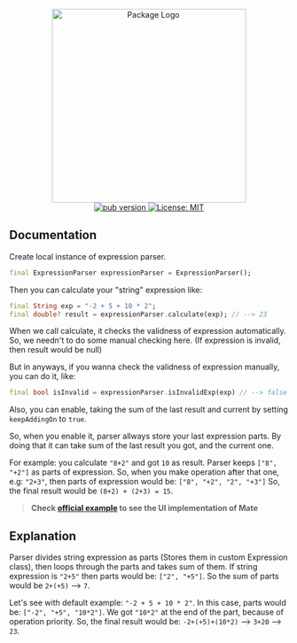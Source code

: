 <p align="center">
 <img width="350" src="https://user-images.githubusercontent.com/59066341/138941465-a4354274-3976-4571-bdcd-df031d7d4761.png" alt="Package Logo">
 <br>
 <a href="https://pub.dev/packages/mate">
  <img src="https://img.shields.io/pub/v/mate?color=blue" alt="pub version" />
 </a>
 <a href="https://github.com/theiskaa/mate/blob/main/LICENSE">
  <img src="https://img.shields.io/badge/License-MIT-red.svg" alt="License: MIT"/>
 </a>
</p>

## Documentation

Create local instance of expression parser.
```dart
final ExpressionParser expressionParser = ExpressionParser();
```

Then you can calculate your "string" expression like:
```dart
final String exp = "-2 + 5 + 10 * 2";
final double? result = expressionParser.calculate(exp); // --> 23
```

When we call calculate, it checks the validness of expression automatically.
So, we needn't to do some manual checking here. (If expression is invalid, then result would be null)

But in anyways, if you wanna check the validness of expression manually, you can do it, like:
```dart
final bool isInvalid = expressionParser.isInvalidExp(exp) // --> false
```

Also, you can enable, taking the sum of the last result and current by setting `keepAddingOn` to `true`.

So, when you enable it, parser allways store your last expression parts. By doing that it can take sum of the last result you got, and the current one.

For example: 
you calculate `"8+2"` and got `10` as result. Parser keeps `["8", "+2"]` as parts of expression. 
So, when you make operation after that one, e.g: `"2+3"`, then parts of expression would be: `["8", "+2", "2", "+3"]` So, the final result would be `(8+2) + (2+3) = 15`.

> **Check [official example](https://github.com/theiskaa/mate/blob/main/example/main.dart) to see the UI implementation of Mate**


## Explanation
Parser divides string expression as parts (Stores them in custom Expression class), then loops through the parts and takes sum of them.
If string expression is `"2+5"` then parts would be: `["2", "+5"]`. So the sum of parts would be `2+(+5)` --> `7`.

Let's see with default example: `"-2 + 5 + 10 * 2"`.
In this case, parts would be: `["-2", "+5", "10*2"]`. We got `"10*2"` at the end of the part, because of operation priority.
So, the final result would be: `-2+(+5)+(10*2)` --> `3+20` --> `23`.